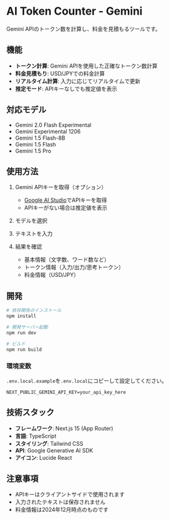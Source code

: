 # AI Token Counter - Gemini

Gemini APIのトークン数を計算し、料金を見積もるツールです。

## 機能

- **トークン計算**: Gemini APIを使用した正確なトークン数計算
- **料金見積もり**: USD/JPYでの料金計算
- **リアルタイム計算**: 入力に応じてリアルタイムで更新
- **推定モード**: APIキーなしでも推定値を表示

## 対応モデル

- Gemini 2.0 Flash Experimental
- Gemini Experimental 1206
- Gemini 1.5 Flash-8B
- Gemini 1.5 Flash
- Gemini 1.5 Pro

## 使用方法

1. Gemini APIキーを取得（オプション）
   - [Google AI Studio](https://aistudio.google.com/app/apikey)でAPIキーを取得
   - APIキーがない場合は推定値を表示

2. モデルを選択

3. テキストを入力

4. 結果を確認
   - 基本情報（文字数、ワード数など）
   - トークン情報（入力/出力/思考トークン）
   - 料金情報（USD/JPY）

## 開発

```bash
# 依存関係のインストール
npm install

# 開発サーバー起動
npm run dev

# ビルド
npm run build
```

### 環境変数

`.env.local.example`を`.env.local`にコピーして設定してください。

```
NEXT_PUBLIC_GEMINI_API_KEY=your_api_key_here
```

## 技術スタック

- **フレームワーク**: Next.js 15 (App Router)
- **言語**: TypeScript
- **スタイリング**: Tailwind CSS
- **API**: Google Generative AI SDK
- **アイコン**: Lucide React

## 注意事項

- APIキーはクライアントサイドで使用されます
- 入力されたテキストは保存されません
- 料金情報は2024年12月時点のものです
